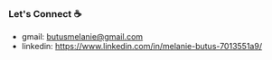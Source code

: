 
  
</h4>  

### Let's Connect :coffee:
- gmail: butusmelanie@gmail.com
- linkedin: https://www.linkedin.com/in/melanie-butus-7013551a9/


<br/>

<!---
Melbutus/Melbutus is a ✨ special ✨ repository because its `README.md` (this file) appears on your GitHub profile.
You can click the Preview link to take a look at your changes.
--->
